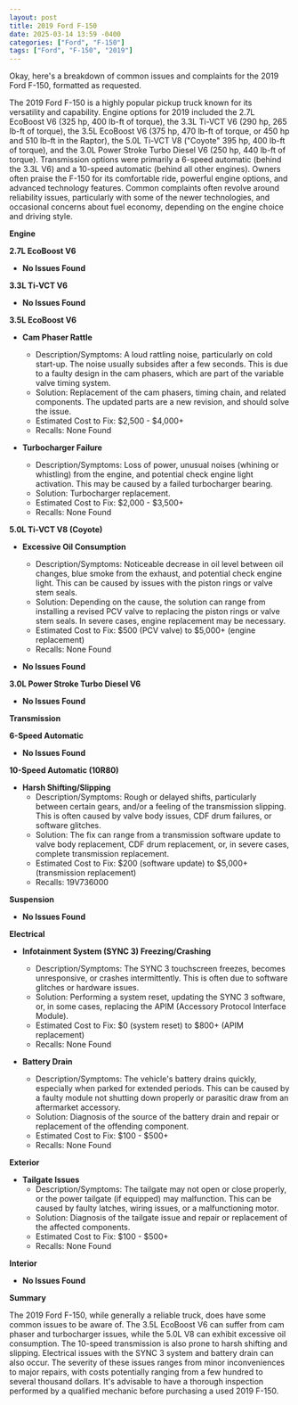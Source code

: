 ```yaml
---
layout: post
title: 2019 Ford F-150
date: 2025-03-14 13:59 -0400
categories: ["Ford", "F-150"]
tags: ["Ford", "F-150", "2019"]
---
```

Okay, here's a breakdown of common issues and complaints for the 2019 Ford F-150, formatted as requested.

The 2019 Ford F-150 is a highly popular pickup truck known for its versatility and capability. Engine options for 2019 included the 2.7L EcoBoost V6 (325 hp, 400 lb-ft of torque), the 3.3L Ti-VCT V6 (290 hp, 265 lb-ft of torque), the 3.5L EcoBoost V6 (375 hp, 470 lb-ft of torque, or 450 hp and 510 lb-ft in the Raptor), the 5.0L Ti-VCT V8 ("Coyote" 395 hp, 400 lb-ft of torque), and the 3.0L Power Stroke Turbo Diesel V6 (250 hp, 440 lb-ft of torque).  Transmission options were primarily a 6-speed automatic (behind the 3.3L V6) and a 10-speed automatic (behind all other engines). Owners often praise the F-150 for its comfortable ride, powerful engine options, and advanced technology features. Common complaints often revolve around reliability issues, particularly with some of the newer technologies, and occasional concerns about fuel economy, depending on the engine choice and driving style.

**Engine**

**2.7L EcoBoost V6**

*   **No Issues Found**

**3.3L Ti-VCT V6**

*   **No Issues Found**

**3.5L EcoBoost V6**

*   **Cam Phaser Rattle**
    *   Description/Symptoms: A loud rattling noise, particularly on cold start-up. The noise usually subsides after a few seconds. This is due to a faulty design in the cam phasers, which are part of the variable valve timing system.
    *   Solution: Replacement of the cam phasers, timing chain, and related components. The updated parts are a new revision, and should solve the issue.
    *   Estimated Cost to Fix: $2,500 - $4,000+
    *   Recalls: None Found

*   **Turbocharger Failure**
    *   Description/Symptoms: Loss of power, unusual noises (whining or whistling) from the engine, and potential check engine light activation. This may be caused by a failed turbocharger bearing.
    *   Solution: Turbocharger replacement.
    *   Estimated Cost to Fix: $2,000 - $3,500+
    *   Recalls: None Found

**5.0L Ti-VCT V8 (Coyote)**

*   **Excessive Oil Consumption**
    *   Description/Symptoms: Noticeable decrease in oil level between oil changes, blue smoke from the exhaust, and potential check engine light. This can be caused by issues with the piston rings or valve stem seals.
    *   Solution: Depending on the cause, the solution can range from installing a revised PCV valve to replacing the piston rings or valve stem seals. In severe cases, engine replacement may be necessary.
    *   Estimated Cost to Fix: $500 (PCV valve) to $5,000+ (engine replacement)
    *   Recalls: None Found

*   **No Issues Found**

**3.0L Power Stroke Turbo Diesel V6**

*   **No Issues Found**

**Transmission**

**6-Speed Automatic**
*   **No Issues Found**

**10-Speed Automatic (10R80)**

*   **Harsh Shifting/Slipping**
    *   Description/Symptoms: Rough or delayed shifts, particularly between certain gears, and/or a feeling of the transmission slipping. This is often caused by valve body issues, CDF drum failures, or software glitches.
    *   Solution:  The fix can range from a transmission software update to valve body replacement, CDF drum replacement, or, in severe cases, complete transmission replacement.
    *   Estimated Cost to Fix: $200 (software update) to $5,000+ (transmission replacement)
    *   Recalls: 19V736000

**Suspension**

*   **No Issues Found**

**Electrical**

*   **Infotainment System (SYNC 3) Freezing/Crashing**
    *   Description/Symptoms: The SYNC 3 touchscreen freezes, becomes unresponsive, or crashes intermittently. This is often due to software glitches or hardware issues.
    *   Solution: Performing a system reset, updating the SYNC 3 software, or, in some cases, replacing the APIM (Accessory Protocol Interface Module).
    *   Estimated Cost to Fix: $0 (system reset) to $800+ (APIM replacement)
    *   Recalls: None Found

*   **Battery Drain**
    *   Description/Symptoms: The vehicle's battery drains quickly, especially when parked for extended periods. This can be caused by a faulty module not shutting down properly or parasitic draw from an aftermarket accessory.
    *   Solution: Diagnosis of the source of the battery drain and repair or replacement of the offending component.
    *   Estimated Cost to Fix: $100 - $500+
    *   Recalls: None Found

**Exterior**

*   **Tailgate Issues**
    *   Description/Symptoms: The tailgate may not open or close properly, or the power tailgate (if equipped) may malfunction. This can be caused by faulty latches, wiring issues, or a malfunctioning motor.
    *   Solution: Diagnosis of the tailgate issue and repair or replacement of the affected components.
    *   Estimated Cost to Fix: $100 - $500+
    *   Recalls: None Found

**Interior**

*   **No Issues Found**

**Summary**

The 2019 Ford F-150, while generally a reliable truck, does have some common issues to be aware of. The 3.5L EcoBoost V6 can suffer from cam phaser and turbocharger issues, while the 5.0L V8 can exhibit excessive oil consumption. The 10-speed transmission is also prone to harsh shifting and slipping. Electrical issues with the SYNC 3 system and battery drain can also occur. The severity of these issues ranges from minor inconveniences to major repairs, with costs potentially ranging from a few hundred to several thousand dollars. It's advisable to have a thorough inspection performed by a qualified mechanic before purchasing a used 2019 F-150.

